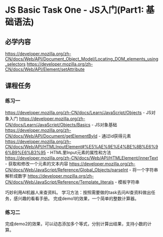 # JS Basic Task One - JS入门(Part1: 基础语法)

## 必学内容
https://developer.mozilla.org/zh-CN/docs/Web/API/Document_Object_Model/Locating_DOM_elements_using_selectors 
https://developer.mozilla.org/zh-CN/docs/Web/API/Element/setAttribute
## 课程任务

### 练习一
https://developer.mozilla.org/zh-CN/docs/Learn/JavaScript/Objects - JS对象入门
https://developer.mozilla.org/zh-CN/docs/Learn/JavaScript/Objects/Basics - JS对象基础
https://developer.mozilla.org/zh-CN/docs/Web/API/Document/getElementById - 通过id获得元素
https://developer.mozilla.org/zh-CN/docs/Web/API/HTMLInputElement#%E5%AE%9E%E4%BE%8B%E6%96%B9%E6%B3%95 - HTML里Input元素的属性和方法
https://developer.mozilla.org/zh-CN/docs/Web/API/HTMLElement/innerText - 获取和修改一个元素的文本内容
https://developer.mozilla.org/zh-CN/docs/Web/JavaScript/Reference/Global_Objects/parseInt - 将一个字符串解析成数字
https://developer.mozilla.org/zh-CN/docs/Web/JavaScript/Reference/Template_literals - 模板字符串

巧妙利用AI机器人来查资料。
学习方法：按照需要做的task去问AI查资料做出任务，感兴趣的看看手册。
完成demo1的效果，一个简单的整数计算器。

### 练习二
完成demo2的效果，可以动态添加多个等式，分别计算出结果，支持小数的计算。
